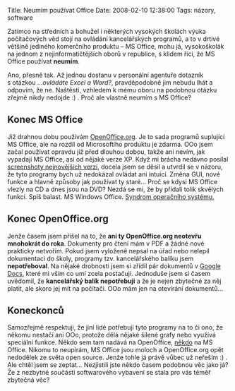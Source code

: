 Title: Neumím používat Office
Date: 2008-02-10 12:38:00
Tags: názory, software

Zatímco na středních a bohužel i některých vysokých školách výuka počítačových věd stojí na ovládání kancelářských programů, a to v drtivé většině jediného komerčního produktu – MS Office, mohu já, vysokoškolák na jednom z nejinformatič­tějších oborů v republice, s klidem říci, že MS Office používat **neumím**.

Ano, přesně tak. Až jednou dostanu v personální agentuře dotazník s otázkou *…ovládáte Excel a Word?*, pravděpodobně jim nebudu lhát a odpovím, že ne. Naštěstí, vzhledem k mému oboru na podobnou otázku zřejmě nikdy nedojde :) . Proč ale vlastně neumím s MS
Office?

## Konec MS Office

Již drahnou dobu používám [OpenOffice.org](http://www.openoffice.cz/). Je to sada programů suplující MS Office, ale na rozdíl od Microsoftího produktu je zdarma. OOo jsem začal používat opravdu již před dlouhou dobou, takže ani nevím, jak vypadají MS Office, asi od nějaké verze XP. Když mi brácha nedávno posílal [screenshoty nejnovějších verzí](http://images.google.cz/images?hl=cs&q=%22ms+office+2007%22+gui&btnG=Hledat+obrázky), docela jsem se děsil a utvrdil se v názoru, že tyto programy bych už nedokázal ovládat ani intuicí. Změna GUI, nové funkce a hlavně způsoby jak používat ty staré… Proč se kdysi MS Office vlezly na CD a dnes jsou na DVD? Nezdá se mi, že by přidali tolik skvělých funkcí. Spíš balast. MS Windows Office. [Syndrom operačního systému.](http://honzajavorek.cz/blog/nebavi-vas-nero)

## Konec OpenOffice.org

Jenže časem jsem přišel na to, že **ani ty OpenOffice.org neotevřu mnohokrát do roka**. Dokumenty pro čtení mám v PDF a žádné nové prakticky netvořím. Pokud jsem vyloženě nepsal na úřad nebo nelepil dokumentaci do školy, programy tzv. kancelářského balíku jsem **nepotřeboval**. Na nějaké drobnosti jsem si zřídil pár dokumentů v [Google Docs](http://docs.google.com/), které mi vším co umí zcela postačují. Jednoduše jsem si časem uvědomil, že **kancelářský balík nepotřebuji** a že je nejen zbytečné za něj platit, ale skoro jej mít na počítači. OOo mám jen na otevírání dokumentů…

## Koneckonců

Samozřejmě respektuji, že jiní lidé potřebují tyto programy na to či ono, že někomu nestačí ani OOo, protože dělá nějaké šílené grafy nebo využívá speciální funkce. Někdo sem tam nadává na OpenOffice, [někdo](http://www.martinjanda.com/it-obecne/openoffice-je-pro-me-lepsi-nez-microsoft-office/) na MS Office. Nikomu to neupírám, MS Office jsou moloch a OpenOffice.org opět nedodělek ze světa open source. Jenže tohle já právě vůbec už neřeším :) . Ale chtěl jsem se zeptat… Nezjistili jste někdo časem podobnou věc jako já? Že z nezbytné součásti softwarového vybavení se stala pro vás téměř zbytečná věc?